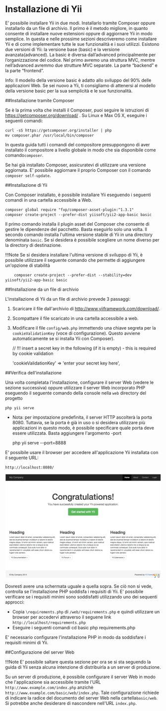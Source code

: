 # Installazione di Yii

E’ possibile installare Yii in due modi. Installarlo tramite Composer oppure installarlo da un file di archivio. Il primo è il metodo migliore, in quanto consente di installare nuove estensioni oppure di aggiornare Yii in modo semplice.
In questa e nelle prossime sezioni descriveremo come installare Yii e di come implementare tutte le sue funzionalità e i suoi utilizzi. Esistono due versioni di Yii: la versione base (basic) e la versione avanzata(advanced). La basic è diversa dall’advanced principalmente per l’organizzazione del codice. Nel primo avremo una struttura MVC, mentre nell’advanced avremmo due strutture MVC separate. La parte “backend” e la parte “frontend”.

Info: Il modello della versione basic è adatto allo sviluppo del 90% delle applicazioni Web. Se sei nuovo a Yii, ti consigliamo di attenersi al modello della versione basic per la sua semplicità e le sue funzionalità.

##Installazione tramite Composer

Se è la prima volta che installi il Composer, puoi seguire le istruzioni di <https://getcomposer.org/download/> . Su Linux e Max OS X, eseguire i seguenti comandi:

    curl -sS https://getcomposer.org/installer | php 
    mv composer.phar /usr/local/bin/composer

In questa guida tutti i comandi del compositore presuppongono di aver installato il compositore a livello globale in modo che sia disponibile come comando```composer```. 

Se hai già installato Composer, assicuratevi di utilizzare una versione aggiornata. E' possibile aggiornare il proprio Composer con il comando ```composer self-update```.

##Installazione di Yii

Con Composer installato, è possibile installare Yii eseguendo i seguenti comandi in una cartella accessibile a Web.

    composer global require "fxp/composer-asset-plugin:^1.3.1"
    composer create-project --prefer-dist yiisoft/yii2-app-basic basic

Il primo comando installa il plugin asset del Composer che consente di gestire le dipendenze del pacchetto. Basta eseguirlo solo una volta. Il secondo comando installa l'ultima versione stabile di Yii in una directory denominata ```basic```. Se si desidera è possibile scegliere un nome diverso per la directory di destinazione.

!!!Note
    Se si desidera installare l'ultima versione di sviluppo di Yii, è possibile utilizzare il seguente comando che permette di aggiungere un'opzione di stabilità

        composer create-project --prefer-dist --stability=dev yiisoft/yii2-app-basic basic



##Installazione da un file di archivio

L'installazione di Yii da un file di archivio prevede 3 passaggi:
1. Scaricare il file dall'archivio di http://www.yiiframework.com/download/.
2. Scompattare il file scaricato in una cartella accessibile a web.
3. Modificare il file ```config/web.php``` immettendo una chiave segreta per la ```cookieValidationKey``` (voce di configurazione). Questo avviene automaticamente se si installa Yii con Composer).

    // !!! insert a secret key in the following (if it is empty) - this is required 
           by cookie validation

    'cookieValidationKey' => 'enter your secret key here',

##Verifica dell'installazione

Una volta completata l'installazione, configurare il server Web (vedere le sezione successiva)  oppure utilizzare il server Web incorporato PHP eseguendo il seguente comando della console nella ```web``` directory del progetto

    php yii serve

- Nota: per impostazione predefinita, il server HTTP ascolterà la porta 8080. Tuttavia, se la porta è già in uso o si desidera utilizzare più applicazioni in questo modo, è possibile specificare quale porta deve essere utilizzata. Basta aggiungere l'argomento -port

    php yii serve --port=8888

E' possibile usare il browser per accedere all'applicazione Yii installata con il seguente URL:

    http://localhost:8080/


![Screenshot](../img/getting-started/Homepage.png)     

Dovresti avere una schermata uguale a quella sopra. Se ciò non si vede, controlla se l'installazione PHP soddisfa i requisiti di Yii. E' possibile verificare se i requisiti minimi sono soddisfatti utilizzando uno dei sequenti approcci:
- Copia ```\requirements.php``` di ```/web/requirements.php``` e quindi utilizzare un browser per accedervi attraverso il seguene link ```http://localhost/requirements.php```
- Eseguire i seguenti comandi
    cd basic
    php requirements.php

E' necessario configurare l'installazione PHP in modo da soddisfare i requisiti minimi di Yii.

##Configurazione del server Web

!!!Note
    E' possibile saltare questa sezione per ora se si sta seguendo la guida di Yii senza alcuna intenzione di distribuirla a un server di produzione.

Su un server di produzione, è possibile configurare il server Web in modo che l'applicazione sia accessibile tramite l'URL ```http://www.example.com/index.php``` anzichè ```http://www.example.com/basic/web/index.php```. Tale configurazione richiede di indicare la radice del documento del server Web nella cartella```basic/web```.
Si potrebbe anche desiderare di nascondere nell'URL ```index.php```.
